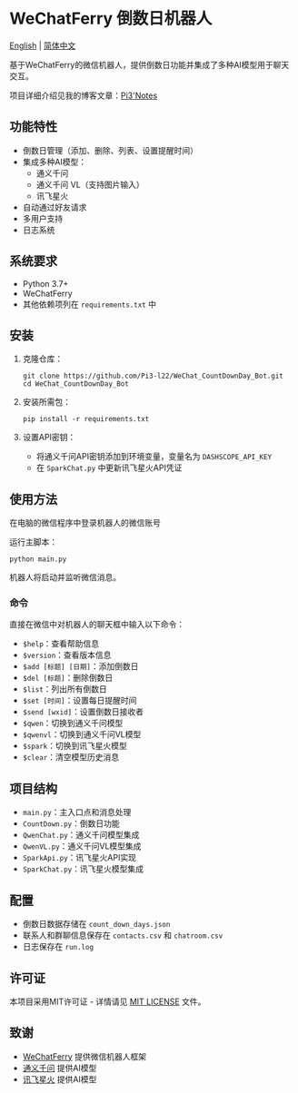 # WeChatFerry 倒数日机器人

[English](README.md) | [简体中文](README_CN.md)

基于WeChatFerry的微信机器人，提供倒数日功能并集成了多种AI模型用于聊天交互。

项目详细介绍见我的博客文章：[Pi3'Notes](https://blog.pi3.fun/post/2023/12/%E5%BE%AE%E4%BF%A1%E5%AE%9A%E6%97%B6%E5%8F%91%E9%80%81%E5%80%92%E6%95%B0%E6%97%A5/)

## 功能特性

- 倒数日管理（添加、删除、列表、设置提醒时间）
- 集成多种AI模型：
  - 通义千问
  - 通义千问 VL（支持图片输入）
  - 讯飞星火
- 自动通过好友请求
- 多用户支持
- 日志系统

## 系统要求

- Python 3.7+
- WeChatFerry
- 其他依赖项列在 `requirements.txt` 中

## 安装

1. 克隆仓库：
   ```
   git clone https://github.com/Pi3-l22/WeChat_CountDownDay_Bot.git
   cd WeChat_CountDownDay_Bot
   ```

2. 安装所需包：
   ```
   pip install -r requirements.txt
   ```

3. 设置API密钥：
   - 将通义千问API密钥添加到环境变量，变量名为 `DASHSCOPE_API_KEY`
   - 在 `SparkChat.py` 中更新讯飞星火API凭证

## 使用方法

在电脑的微信程序中登录机器人的微信账号

运行主脚本：
```
python main.py
```

机器人将启动并监听微信消息。

### 命令

直接在微信中对机器人的聊天框中输入以下命令：

- `$help`：查看帮助信息
- `$version`：查看版本信息
- `$add [标题] [日期]`：添加倒数日
- `$del [标题]`：删除倒数日
- `$list`：列出所有倒数日
- `$set [时间]`：设置每日提醒时间
- `$send [wxid]`：设置倒数日接收者
- `$qwen`：切换到通义千问模型
- `$qwenvl`：切换到通义千问VL模型
- `$spark`：切换到讯飞星火模型
- `$clear`：清空模型历史消息

## 项目结构

- `main.py`：主入口点和消息处理
- `CountDown.py`：倒数日功能
- `QwenChat.py`：通义千问模型集成
- `QwenVL.py`：通义千问VL模型集成
- `SparkApi.py`：讯飞星火API实现
- `SparkChat.py`：讯飞星火模型集成

## 配置

- 倒数日数据存储在 `count_down_days.json`
- 联系人和群聊信息保存在 `contacts.csv` 和 `chatroom.csv`
- 日志保存在 `run.log`

## 许可证

本项目采用MIT许可证 - 详情请见 [MIT LICENSE](LICENSE) 文件。

## 致谢

- [WeChatFerry](https://github.com/lich0821/WeChatFerry) 提供微信机器人框架
- [通义千问](https://github.com/QwenLM/Qwen) 提供AI模型
- [讯飞星火](https://www.xfyun.cn/doc/spark/Web.html) 提供AI模型

